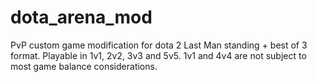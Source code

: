 # dota_arena_mod
PvP custom game modification for dota 2
Last Man standing + best of 3 format.
Playable in 1v1, 2v2, 3v3 and 5v5. 
	1v1 and 4v4 are not subject to most game balance considerations.
